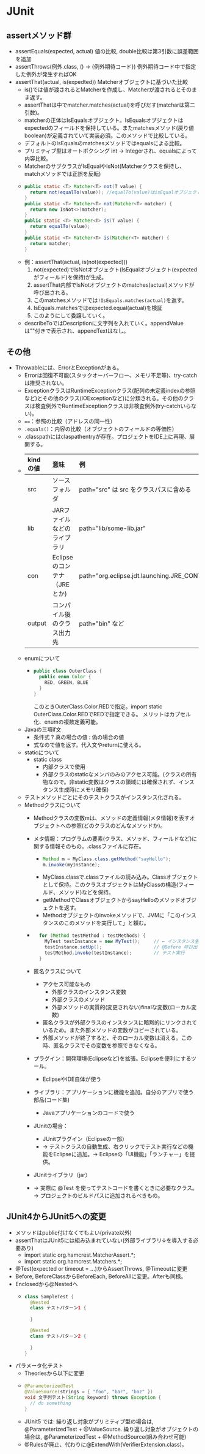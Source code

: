 # JUnit

## assertメソッド群
- assertEquals(expected, actual) 値の比較, double比較は第3引数に誤差範囲を追加
- assertThrows(例外.class, () -> {例外期待コード}) 例外期待コード中で指定した例外が発生すればOK
- assertThat(actual, is(expedted)) Matcherオブジェクトに基づいた比較
  - is()では値が渡されるとMatcherを作成し、Matcherが渡されるとそのまま返す。
  - assertThatは中でmatcher.matches(actual)を呼びだす(matcharは第二引数)。
  - matcherの正体はIsEqualsオブジェクト。IsEqualsオブジェクトはexpectedのフィールドを保持している。またmatchesメソッド(戻り値boolean)が定義されていて実装必須。このメソッドで比較している。
  - デフォルトのIsEqualsのmatchesメソッドではequalsによる比較。
  - プリミティブ型はオートボクシング	int → Integerされ、equalsによって内容比較。
  - MatcherのサブクラスがIsEqualやIsNot(Matcherクラスを保持し、matchメソッドでは正誤を反転)
  - ~~~Java
    public static <T> Matcher<T> not(T value) {
      return not(equalTo(value)); //equalTo(value)はisEqualオブジェクトを返す。
    }
    public static <T> Matcher<T> not(Matcher<T> matcher) {
      return new IsNot<>(matcher);
    }
    public static <T> Matcher<T> is(T value) {
      return equalTo(value);
    }
    public static <T> Matcher<T> is(Matcher<T> matcher) {
      return matcher;
    }
    ~~~
  - 例：assertThat(actual, is(not(expected)))
    1. not(expected)でIsNotオブジェクト(IsEqualオブジェクト(expectedがフィールド)を保持)が生成。
    2. assertThat内部でIsNotオブジェクトのmatches(actual)メソッドが呼び出される。
    3. このmatchesメソッドでは`!IsEquals.matches(actual)`を返す。
    4. IsEquals.matchesではexpected.equal(actual)を検証
    5. このようにして委譲していく。
  - describeToではDescriptionに文字列を入れていく。appendValueは""付きで表示され、appendTextはなし。
## その他
- Throwableには、ErrorとExceptionがある。
  - Errorは回復不可能(スタックオーバーフロー、メモリ不足等)、try-catchは推奨されない。
  - ExceptionクラスはRuntimeExceptionクラス(配列の未定義indexの参照など)とその他のクラス(IOExceptionなど)に分類される。その他のクラスは検査例外でRuntimeExceptionクラスは非検査例外(try-catchいらない)。
  - `==`：参照の比較（アドレスの同一性）
  - `.equals()`：内容の比較（オブジェクトのフィールドの等価性）
  - .classpathにはclaspathentryが存在。プロジェクトをIDE上に再現、展開する。
  - |kindの値|意味|例|
    |:-------|:---|:-|
    |src|ソースフォルダ|path="src" は src をクラスパスに含める|
    |lib|	JARファイルなどのライブラリ|path="lib/some-lib.jar"|
    |con|	Eclipseのコンテナ（JREとか)|path="org.eclipse.jdt.launching.JRE_CONTAINER"|
    |output|コンパイル後のクラス出力先|path="bin" など|
  - enumについて
    - ~~~Java
      public class OuterClass {
        public enum Color {
          RED, GREEN, BLUE
        }
      }
      ~~~
      このときOuterClass.Color.REDで指定。import static OuterClass.Color.REDでREDで指定できる。
      メリットはカプセル化、enumの複数定義可能。
  - Javaの三項if文
    - 条件式 ? 真の場合の値 : 偽の場合の値
    - 式なので値を返す。代入文やreturnに使える。
  - staticについて
    - static class
      - 内部クラスで使用
      - 外部クラスのstaticなメンバのみのアクセス可能。(クラスの所有物なので。非static変数はクラスの領域には確保されず、インスタンス生成時にメモリ確保)
  - テストメソッドごとにそのテストクラスがインスタンス化される。
  - Methodクラスについて
    - Methodクラスの変数mは、メソッドの定義情報(メタ情報)を表すオブジェクトへの参照(どのクラスのどんなメソッドか)。
    - メタ情報：プログラムの要素(クラス、メソッド、フィールドなど)に関する情報そのもの。.classファイルに存在。
      - ~~~Java
        Method m = MyClass.class.getMethod("sayHello");
        m.invoke(myInstance);
        ~~~
      - MyClass.classで.classファイルの読み込み。Classオブジェクトとして保持。このクラスオブジェクトはMyClassの構造(フィールド、メソッド)などを保持。
      - getMethodでClassオブジェクトからsayHelloのメソッドオブジェクトを返す。
      - Methodオブジェクトのinvokeメソッドで、JVMに「このインスタンスのこのメソッドを実行して」と頼む。
    - ~~~Java
        for (Method testMethod : testMethods) {
          MyTest testInstance = new MyTest();     // ← インスタンス生成
          testInstance.setUp();                   // @Before 呼び出し
          testMethod.invoke(testInstance);        // テスト実行
        }
        ~~~
    - 匿名クラスについて
      - アクセス可能なもの
        - 外部クラスのインスタンス変数
        - 外部クラスのメソッド
        - 外部メソッドの実質的(変更されない)finalな変数(ローカル変数)
      - 匿名クラスが外部クラスのインスタンスに暗黙的にリンクされているため。また外部メソッドの変数がコピーされている。
      - 外部メソッドが終了すると、そのローカル変数は消える。この時、匿名クラスでその変数を参照できなくなる。
    - プラグイン：開発環境(Eclipseなど)を拡張。Eclipseを便利にするツール。
      - EclipseやIDE自体が使う
    - ライブラリ：アプリケーションに機能を追加。自分のアプリで使う部品(コード集)
      - Javaアプリケーションのコードで使う
    - JUnitの場合：
      - JUnitプラグイン（Eclipseの一部）
      - → テストクラスの自動生成、右クリックでテスト実行などの機能をEclipseに追加。→ Eclipseの「UI機能」「ランチャー」を提供。

    - JUnitライブラリ（jar）
    - → 実際に @Test を使ってテストコードを書くときに必要なクラス。→ プロジェクトのビルドパスに追加されるべきもの。

## JUnit4からJUnit5への変更
- メソッドはpublic付けなくてもよい(private以外)
- assertThatはJUnit5には組み込まれていない(外部ライブラリ↓を導入する必要あり)
  - import static org.hamcrest.MatcherAssert.*;
  - import static org.hamcrest.Matchers.*;
- @Test(expected or timeout = ...)からAssertThrows, @Timeoutに変更
- Before, BeforeClassからBeforeEach, BeforeAllに変更。Afterも同様。
- Enclosedから@Nestedへ
  - ~~~Java
    class SampleTest {
      @Nested
      class テストパターン1 {
       
      }

      @Nested
      class テストパターン2 {
        
      }
    }
    ~~~
- パラメータ化テスト
  - Theoriesから以下に変更
  - ~~~Java
    @ParameterizedTest
    @ValueSource(strings = { "foo", "bar", "baz" })
    void 文字列テスト(String keyword) throws Exception {
      // do something
    }
    ~~~
  - JUnit5 では: 繰り返し対象がプリミティブ型の場合は, @ParameterizedTest + @ValueSource. 繰り返し対象がオブジェクトの場合は, @ParameterizedTest + @MethodSource(組み合わせ可能)
  - @Rulesが廃止、代わりに@ExtendWith(VerifierExtension.class)。


